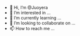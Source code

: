- 👋 Hi, I’m @Juoyera
- 👀 I’m interested in ...
- 🌱 I’m currently learning ...
- 💞️ I’m looking to collaborate on ...
- 📫 How to reach me ...

<!---
Juoyera/Juoyera is a ✨ special ✨ repository because its `README.md` (this file) appears on your GitHub profile.
You can click the Preview link to take a look at your changes.
--->
